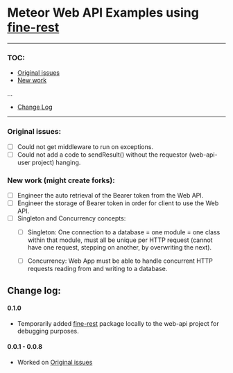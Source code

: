 # Meteor Web API Examples using [fine-rest](https://github.com/aadamsx/fine-rest)

---

### TOC:

- [Original issues](#original-issues)
- [New work](#new-work-might-create-forks)

...
- [Change Log](#change-log)

---

### Original issues:

- [ ] Could not get middleware to run on exceptions.
- [ ] Could not add a code to sendResult() without the requestor (web-api-user project) hanging.

### New work (might create forks):

- [ ] Engineer the auto retrieval of the Bearer token from the Web API.
- [ ] Engineer the storage of Bearer token in order for client to use the Web API.
- [ ] Singleton and Concurrency concepts:
  - [ ] Singleton: One connection to a database = one module = one class within that module, must all be unique per HTTP request (cannot have one request, stepping on another, by overwriting the next).
  - [ ] Concurrency: Web App must be able to handle concurrent HTTP requests reading from and writing to a database.




## Change log:

#### 0.1.0

- Temporarily added [fine-rest](https://github.com/aadamsx/fine-rest) package locally to the web-api project for debugging purposes.

#### 0.0.1 - 0.0.8

- Worked on [Original issues](#original-issues)
